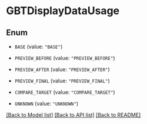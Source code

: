 # GBTDisplayDataUsage

## Enum


* `BASE` (value: `"BASE"`)

* `PREVIEW_BEFORE` (value: `"PREVIEW_BEFORE"`)

* `PREVIEW_AFTER` (value: `"PREVIEW_AFTER"`)

* `PREVIEW_FINAL` (value: `"PREVIEW_FINAL"`)

* `COMPARE_TARGET` (value: `"COMPARE_TARGET"`)

* `UNKNOWN` (value: `"UNKNOWN"`)


[[Back to Model list]](../README.md#documentation-for-models) [[Back to API list]](../README.md#documentation-for-api-endpoints) [[Back to README]](../README.md)


